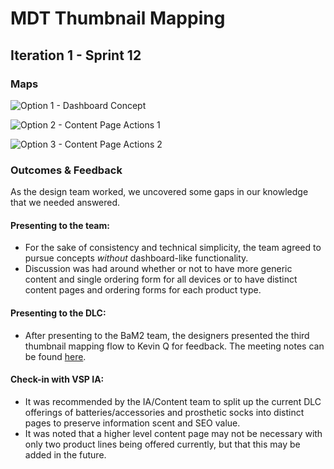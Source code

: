# MDT Thumbnail Mapping

## Iteration 1 - Sprint 12

### Maps
![Option 1 - Dashboard Concept](https://github.com/department-of-veterans-affairs/va.gov-team/blob/master/products/medical-device-tool/research/discovery-nov19/thumbnail-mapping/thumbnail_mapping-v1-1.jpg "Iteration One, Dashboard Concept")

![Option 2 - Content Page Actions 1](https://github.com/department-of-veterans-affairs/va.gov-team/blob/master/products/medical-device-tool/research/discovery-nov19/thumbnail-mapping/thumbnail_mapping-v1-2.jpg "Iteration One, Dashboard Concept")

![Option 3 - Content Page Actions 2](https://github.com/department-of-veterans-affairs/va.gov-team/blob/master/products/medical-device-tool/research/discovery-nov19/thumbnail-mapping/thumbnail_mapping-v1-3.jpg "Iteration One, Dashboard Concept")

### Outcomes & Feedback
As the design team worked, we uncovered some gaps in our knowledge that we needed answered.

#### Presenting to the team:
- For the sake of consistency and technical simplicity, the team agreed to pursue concepts *without* dashboard-like functionality.
- Discussion was had around whether or not to have more generic content and single ordering form for all devices or to have distinct content pages and ordering forms for each product type.

#### Presenting to the DLC:
- After presenting to the BaM2 team, the designers presented the third thumbnail mapping flow to Kevin Q for feedback. The meeting notes can be found [here](https://github.com/department-of-veterans-affairs/va.gov-team/blob/master/products/medical-device-tool/meetings/20200114-DALC-thumbnail-mapping-review.md). 

#### Check-in with VSP IA:
- It was recommended by the IA/Content team to split up the current DLC offerings of batteries/accessories and prosthetic socks into distinct pages to preserve information scent and SEO value.
- It was noted that a higher level content page may not be necessary with only two product lines being offered currently, but that this may be added in the future.
